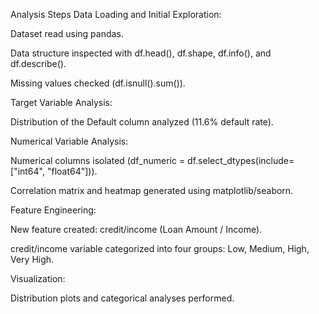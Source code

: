  Analysis Steps
Data Loading and Initial Exploration:

Dataset read using pandas.

Data structure inspected with df.head(), df.shape, df.info(), and df.describe().

Missing values checked (df.isnull().sum()).

Target Variable Analysis:

Distribution of the Default column analyzed (11.6% default rate).

Numerical Variable Analysis:

Numerical columns isolated (df_numeric = df.select_dtypes(include=["int64", "float64"])).

Correlation matrix and heatmap generated using matplotlib/seaborn.

Feature Engineering:

New feature created: credit/income (Loan Amount / Income).

credit/income variable categorized into four groups: Low, Medium, High, Very High.

Visualization:

Distribution plots and categorical analyses performed.


